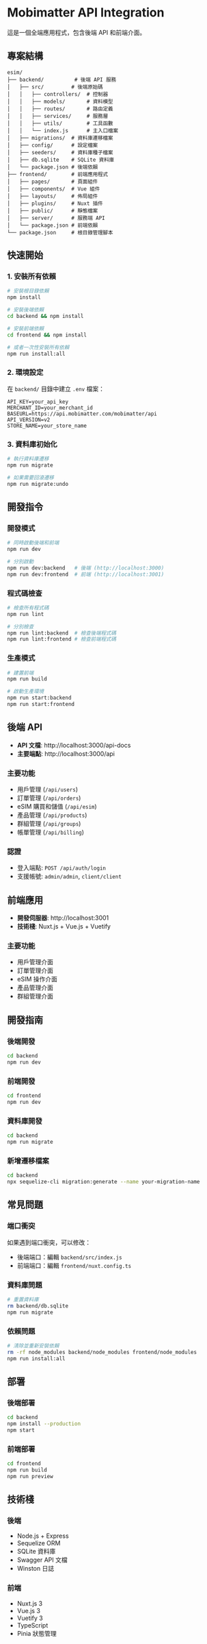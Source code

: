 # Mobimatter API Integration

這是一個全端應用程式，包含後端 API 和前端介面。

## 專案結構

```
esim/
├── backend/          # 後端 API 服務
│   ├── src/         # 後端原始碼
│   │   ├── controllers/  # 控制器
│   │   ├── models/       # 資料模型
│   │   ├── routes/       # 路由定義
│   │   ├── services/     # 服務層
│   │   ├── utils/        # 工具函數
│   │   └── index.js      # 主入口檔案
│   ├── migrations/  # 資料庫遷移檔案
│   ├── config/      # 設定檔案
│   ├── seeders/     # 資料庫種子檔案
│   ├── db.sqlite    # SQLite 資料庫
│   └── package.json # 後端依賴
├── frontend/        # 前端應用程式
│   ├── pages/       # 頁面組件
│   ├── components/  # Vue 組件
│   ├── layouts/     # 佈局組件
│   ├── plugins/     # Nuxt 插件
│   ├── public/      # 靜態檔案
│   ├── server/      # 服務端 API
│   └── package.json # 前端依賴
└── package.json     # 根目錄管理腳本
```

## 快速開始

### 1. 安裝所有依賴
```bash
# 安裝根目錄依賴
npm install

# 安裝後端依賴
cd backend && npm install

# 安裝前端依賴
cd frontend && npm install

# 或者一次性安裝所有依賴
npm run install:all
```

### 2. 環境設定
在 `backend/` 目錄中建立 `.env` 檔案：
```env
API_KEY=your_api_key
MERCHANT_ID=your_merchant_id
BASEURL=https://api.mobimatter.com/mobimatter/api
API_VERSION=v2
STORE_NAME=your_store_name
```

### 3. 資料庫初始化
```bash
# 執行資料庫遷移
npm run migrate

# 如果需要回滾遷移
npm run migrate:undo
```

## 開發指令

### 開發模式
```bash
# 同時啟動後端和前端
npm run dev

# 分別啟動
npm run dev:backend   # 後端 (http://localhost:3000)
npm run dev:frontend  # 前端 (http://localhost:3001)
```

### 程式碼檢查
```bash
# 檢查所有程式碼
npm run lint

# 分別檢查
npm run lint:backend  # 檢查後端程式碼
npm run lint:frontend # 檢查前端程式碼
```

### 生產模式
```bash
# 建置前端
npm run build

# 啟動生產環境
npm run start:backend
npm run start:frontend
```

## 後端 API

- **API 文檔**: http://localhost:3000/api-docs
- **主要端點**: http://localhost:3000/api

### 主要功能
- 用戶管理 (`/api/users`)
- 訂單管理 (`/api/orders`)
- eSIM 購買和儲值 (`/api/esim`)
- 產品管理 (`/api/products`)
- 群組管理 (`/api/groups`)
- 帳單管理 (`/api/billing`)

### 認證
- 登入端點: `POST /api/auth/login`
- 支援帳號: `admin/admin`, `client/client`

## 前端應用

- **開發伺服器**: http://localhost:3001
- **技術棧**: Nuxt.js + Vue.js + Vuetify

### 主要功能
- 用戶管理介面
- 訂單管理介面
- eSIM 操作介面
- 產品管理介面
- 群組管理介面

## 開發指南

### 後端開發
```bash
cd backend
npm run dev
```

### 前端開發
```bash
cd frontend
npm run dev
```

### 資料庫開發
```bash
cd backend
npm run migrate
```

### 新增遷移檔案
```bash
cd backend
npx sequelize-cli migration:generate --name your-migration-name
```

## 常見問題

### 端口衝突
如果遇到端口衝突，可以修改：
- 後端端口：編輯 `backend/src/index.js`
- 前端端口：編輯 `frontend/nuxt.config.ts`

### 資料庫問題
```bash
# 重置資料庫
rm backend/db.sqlite
npm run migrate
```

### 依賴問題
```bash
# 清除並重新安裝依賴
rm -rf node_modules backend/node_modules frontend/node_modules
npm run install:all
```

## 部署

### 後端部署
```bash
cd backend
npm install --production
npm start
```

### 前端部署
```bash
cd frontend
npm run build
npm run preview
```

## 技術棧

### 後端
- Node.js + Express
- Sequelize ORM
- SQLite 資料庫
- Swagger API 文檔
- Winston 日誌

### 前端
- Nuxt.js 3
- Vue.js 3
- Vuetify 3
- TypeScript
- Pinia 狀態管理 